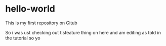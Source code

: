 # hello-world
This is my first repository on Gitub

So i was ust checking out tisfeature thing on here and am editing as told in the tutorial so yo
